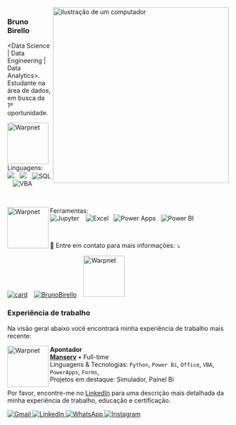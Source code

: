 <img src="https://raw.githubusercontent.com/MicaelliMedeiros/micaellimedeiros/master/image/computer-illustration.png" alt="ilustração de um computador" min-width="400px" max-width="400px" width="400px" align="right">

### Bruno Birello

<p align="left"> 
  &lt;Data Science | Data Engineering | Data Analytics&gt;</strong>.<br>
  Estudante na área de dados, em busca da 1º oportunidade.
</p>

<p align="left">
<img align="left" height="94px" width="94px" alt="Warpnet" src="https://media2.giphy.com/media/q6RoNkLlFNjaw/giphy.webp?cid=790b76118mp21p7svsu6jrxjf3bd0ynk0luoy1ywq507xfh7&ep=v1_gifs_search&rid=giphy.webp&ct=g" alt="Puppy GIF" width="500" />
<br>
Linguagens: <br>
  <img src=https://img.shields.io/badge/Python-3776AB?style=for-the-badge&logo=python&logoColor=white>&nbsp;&nbsp;&nbsp;<img src=https://img.shields.io/badge/R-276DC3?style=for-the-badge&logo=r&logoColor=white>&nbsp;&nbsp;&nbsp;<img src="https://img.shields.io/badge/SQL-4479A1?style=for-the-badge&logo=postgresql&logoColor=white" alt="SQL"/>&nbsp;&nbsp;&nbsp;<img src="https://img.shields.io/badge/VBA-217346?style=for-the-badge&logo=microsoft&logoColor=white" alt="VBA"/>
</p>
<br>
<p align="left">
<img align="left" height="94px" width="94px" alt="Warpnet" src= https://usagif.com/wp-content/uploads/cat-typing-8.gif.webp>
Ferramentas: <br>
  <img  src="https://img.shields.io/badge/Jupyter-F37626?style=for-the-badge&logo=Jupyter&logoColor=white" alt="Jupyter"/>
&nbsp;&nbsp;&nbsp<img src="https://img.shields.io/badge/Excel-217346?style=for-the-badge&logo=microsoft-excel&logoColor=white" alt="Excel"/>&nbsp;&nbsp;&nbsp;<img src="https://img.shields.io/badge/Power%20Apps-742774?style=for-the-badge&logo=powerapps&logoColor=white" alt="Power Apps"/>&nbsp;&nbsp;&nbsp;<img src="https://img.shields.io/badge/Power%20BI-F2C811?style=for-the-badge&logo=powerbi&logoColor=black" alt="Power BI"/>
</p>
<br>
<p align="left">
📱 Entre em contato para mais informações: ⤵️
</p>

[![card](https://github-readme-stats.vercel.app/api?username=BrunoBirello&theme=radical)](https://github.com/anuraghazra/github-readme-stats)&nbsp;&nbsp;&nbsp;
[![BrunoBirello](https://github-readme-stats.vercel.app/api/top-langs/?username=BrunoBirello&hide=html&layout=compact&theme=radical)](https://github.com/anuraghazra/github-readme-stats)&nbsp;&nbsp;&nbsp;
<img height="94px" width="94px" alt="Warpnet" src = https://media.tenor.com/drxH1lO9cfEAAAAi/dark-souls-bonfire.gif>

### Experiência de trabalho

Na visão geral abaixo você encontrará minha experiência de trabalho mais recente:

[<img align="left" height="94px" width="94px" alt="Warpnet" src="https://play-lh.googleusercontent.com/mSs4wUGZhfcQeHOOoeO2NIy0EugZ-hBoAJbqsazigszdpD8-54ieJb_oz5TnVS607Gg=w240-h480-rw"/>](https://www.manserv.com.br/)

**Apontador** \
[**Manserv**](https://www.manserv.com.br/) • Full-time \
Linguagens & Tecnologias: `Python`, `Power Bi`, `Office`, `VBA`, `PowerApps`, `Forms`,\
Projetos em destaque: Simulador, Painel Bi
<br/>

Por favor, encontre-me no [LinkedIn]([https://www.linkedin.com/in/iuricode/](https://www.linkedin.com/in/bruno-birello-131a4026a/)) para uma descrição mais detalhada da minha experiência de trabalho, educação e certificação.

<p align="left">
  <a href="mailto:brunobirello1@gmail.com" title="Gmail">
   <img src="https://img.shields.io/badge/-Gmail-FF0000?style=flat-square&labelColor=FF0000&logo=gmail&logoColor=white" alt="Gmail"/>
</a>
<a href="https://www.linkedin.com/in/bruno-birello-131a4026a/" title="LinkedIn" target="_blank">
  <img src="https://img.shields.io/badge/-LinkedIn-0e76a8?style=flat-square&logo=Linkedin&logoColor=white" alt="LinkedIn"/>
</a>
<a href="https://api.whatsapp.com/send?phone=5511948989862" title="WhatsApp" target="_blank">
  <img src="https://img.shields.io/badge/-WhatsApp-25d366?style=flat-square&labelColor=25d366&logo=whatsapp&logoColor=white" alt="WhatsApp"/>
</a>
<a href="https://www.instagram.com/birellobruno/" title="Instagram" target="_blank">
  <img src="https://img.shields.io/badge/-Instagram-DF0174?style=flat-square&labelColor=DF0174&logo=instagram&logoColor=white" alt="Instagram"/>
</a>
</p>
